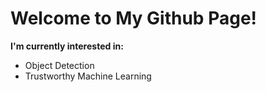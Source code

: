 # Welcome to My Github Page!
**I'm currently interested in:**  
- Object Detection
- Trustworthy Machine Learning
